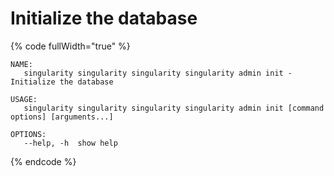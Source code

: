 # Initialize the database

{% code fullWidth="true" %}
```
NAME:
   singularity singularity singularity singularity admin init - Initialize the database

USAGE:
   singularity singularity singularity singularity admin init [command options] [arguments...]

OPTIONS:
   --help, -h  show help
```
{% endcode %}
